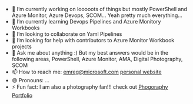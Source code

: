 - 🔭 I’m currently working on looooots of things but mostly PowerShell and Azure Monitor, Azure Devops, SCOM... Yeah pretty much everything...
- 🌱 I’m currently learning Devops Pipelines and Azure Monitory Workbooks
- 👯 I’m looking to collaborate on Yaml Pipelines
- 🤔 I’m looking for help with contributors to Azure Monitor Workbook projects
- 💬 Ask me about anything :) But my best answers would be in the following areas, PowerShell, Azure Monitor, AMA, Digital Photography, SCOM
- 📫 How to reach me: emreg@microsoft.com [personal website](https://www.emreguclu.io)
- 😄 Pronouns: ...
- ⚡ Fun fact: I am also a photography fan!!! check out [Phogoraphy Portfolio](https://www.emreguclu.com)

